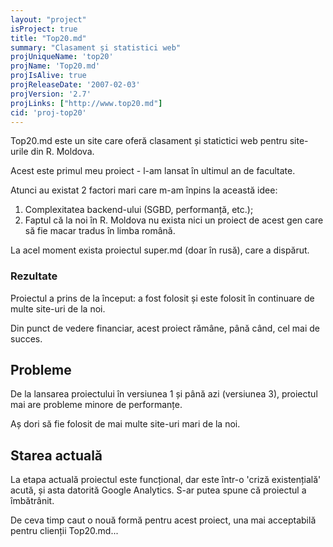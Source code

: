 ```yaml
---
layout: "project"
isProject: true
title: "Top20.md"
summary: "Clasament și statistici web"
projUniqueName: 'top20'
projName: 'Top20.md'
projIsAlive: true
projReleaseDate: '2007-02-03'
projVersion: '2.7'
projLinks: ["http://www.top20.md"]
cid: 'proj-top20'
---
```

Top20.md este un site care oferă clasament și statictici web pentru site-urile din R. Moldova.

Acest este primul meu proiect - l-am lansat în ultimul an de facultate.

Atunci au existat 2 factori mari care m-am înpins la această idee:
1.  Complexitatea backend-ului (SGBD, performanță, etc.);
2.  Faptul că la noi în R. Moldova nu exista nici un proiect de acest gen care să fie macar tradus în limba română.

La acel moment exista proiectul super.md (doar în rusă), care a dispărut.

### Rezultate

Proiectul a prins de la început: a fost folosit și este folosit în continuare de multe site-uri de la noi.

Din punct de vedere financiar, acest proiect rămâne, până când, cel mai de succes.

## Probleme

De la lansarea proiectului în versiunea 1 și până azi (versiunea 3), proiectul mai are probleme minore de performanțe.

Aș dori să fie folosit de mai multe site-uri mari de la noi.

## Starea actuală

La etapa actuală proiectul este funcțional, dar este într-o 'criză existențială' acută, și asta datorită Google Analytics. S-ar putea spune că proiectul a îmbătrânit.

De ceva timp caut o nouă formă pentru acest proiect, una mai acceptabilă pentru clienții Top20.md...